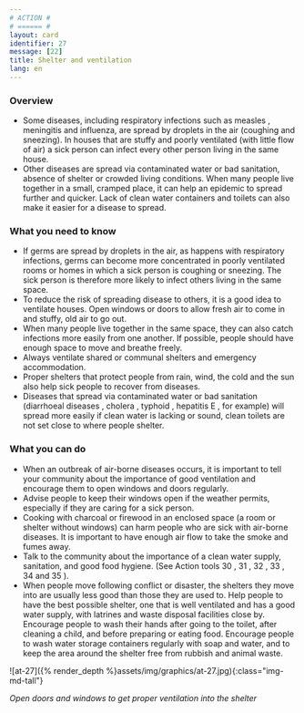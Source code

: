 ```yaml
---
# ACTION #
# ====== #
layout: card
identifier: 27
message: [22]
title: Shelter and ventilation
lang: en
---
```


### Overview

- Some diseases, including respiratory infections such as measles <a class="crosslink" href="{% render_depth %}{% render_link disease|8 %}"><i class="fas fa-external-link-alt" aria-hidden="true"></i></a>, meningitis <a class="crosslink" href="{% render_depth %}{% render_link action|9 %}"><i class="fas fa-external-link-alt" aria-hidden="true"></i></a> and influenza, are spread by droplets in the air (coughing and sneezing). In houses that are stuffy and poorly ventilated (with little flow of air) a sick person can infect every other person living in the same house.
- Other diseases are spread via contaminated water or bad sanitation, absence of shelter or crowded living conditions. When many people live together in a small, cramped place, it can help an epidemic to spread further and quicker. Lack of clean water containers and toilets can also make it easier for a disease to spread.

### What you need to know

- If germs are spread by droplets in the air, as happens with respiratory infections, germs can become more concentrated in poorly ventilated rooms or homes in which a sick person is coughing or sneezing. The sick person is therefore more likely to infect others living in the same space.
- To reduce the risk of spreading disease to others, it is a good idea to ventilate houses. Open windows or doors to allow fresh air to come in and stuffy, old air to go out.
- When many people live together in the same space, they can also catch infections more easily from one another. If possible, people should have enough space to move and breathe freely.
- Always ventilate shared or communal shelters and emergency accommodation.
- Proper shelters that protect people from rain, wind, the cold and the sun also help sick people to recover from diseases.
- Diseases that spread via contaminated water or bad sanitation (diarrhoeal diseases <a class="crosslink" href="{% render_depth %}{% render_link action|1 %}"><i class="fas fa-external-link-alt" aria-hidden="true"></i></a>, cholera <a class="crosslink" href="{% render_depth %}{% render_link action|2 %}"><i class="fas fa-external-link-alt" aria-hidden="true"></i></a>, typhoid <a class="crosslink" href="{% render_depth %}{% render_link action|5 %}"><i class="fas fa-external-link-alt" aria-hidden="true"></i></a>, hepatitis E <a class="crosslink" href="{% render_depth %}{% render_link action|4 %}"><i class="fas fa-external-link-alt" aria-hidden="true"></i></a>, for example) will spread more easily if clean water is lacking or sound, clean toilets are not set close to where people shelter.

### What you can do

- When an outbreak of air-borne diseases occurs, it is important to tell your community about the importance of good ventilation and encourage them to open windows and doors regularly.
- Advise people to keep their windows open if the weather permits, especially if they are caring for a sick person.
- Cooking with charcoal or firewood in an enclosed space (a room or shelter without windows) can harm people who are sick with air-borne diseases. It is important to have enough air flow to take the smoke and fumes away.
- Talk to the community about the importance of a clean water supply, sanitation, and good food hygiene. (See Action tools 30 <a class="crosslink" href="{% render_depth %}{% render_link action|30 %}"><i class="fas fa-external-link-alt" aria-hidden="true"></i></a>, 31 <a class="crosslink" href="{% render_depth %}{% render_link action|31 %}"><i class="fas fa-external-link-alt" aria-hidden="true"></i></a>, 32 <a class="crosslink" href="{% render_depth %}{% render_link action|32 %}"><i class="fas fa-external-link-alt" aria-hidden="true"></i></a>, 33 <a class="crosslink" href="{% render_depth %}{% render_link action|33 %}"><i class="fas fa-external-link-alt" aria-hidden="true"></i></a>, 34 <a class="crosslink" href="{% render_depth %}{% render_link action|34 %}"><i class="fas fa-external-link-alt" aria-hidden="true"></i></a> and 35 <a class="crosslink" href="{% render_depth %}{% render_link action|35 %}"><i class="fas fa-external-link-alt" aria-hidden="true"></i></a>).
- When people move following conflict or disaster, the shelters they move into are usually less good than those they are used to. Help people to have the best possible shelter, one that is well ventilated and has a good water supply, with latrines and waste disposal facilities close by. Encourage people to wash their hands after going to the toilet, after cleaning a child, and before preparing or eating food. Encourage people to wash water storage containers regularly with soap and water, and to keep the area around the shelter free from rubbish and animal waste.

![at-27]({% render_depth %}assets/img/graphics/at-27.jpg){:class="img-md-tall"}

*Open doors and windows to get proper ventilation into the shelter*
